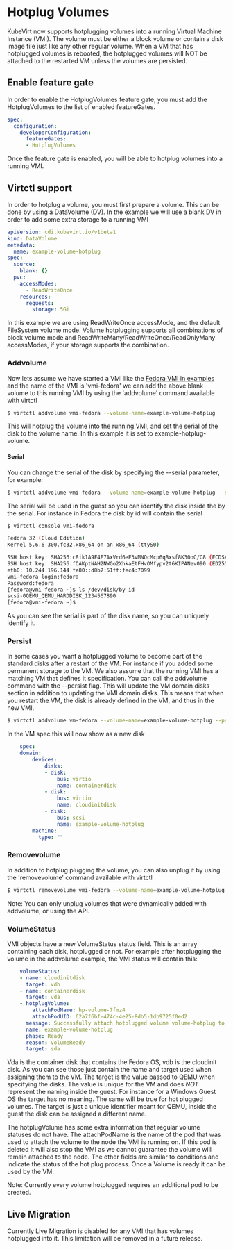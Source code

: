 # Hotplug Volumes

KubeVirt now supports hotplugging volumes into a running Virtual Machine Instance (VMI). The volume must be either a block volume or contain a disk image file just like any other regular volume. When a VM that has hotplugged volumes is rebooted, the hotplugged volumes will NOT be attached to the restarted VM unless the volumes are persisted.

## Enable feature gate

In order to enable the HotplugVolumes feature gate, you must add the HotplugVolumes to the list of enabled featureGates.

```yaml
spec:
  configuration:
    developerConfiguration:
      featureGates:
      - HotplugVolumes
```

Once the feature gate is enabled, you will be able to hotplug volumes into a running VMI.

## Virtctl support

In order to hotplug a volume, you must first prepare a volume. This can be done by using a DataVolume (DV). In the example we will use a blank DV in order to add some extra storage to a running VMI

```yaml
apiVersion: cdi.kubevirt.io/v1beta1
kind: DataVolume
metadata:
  name: example-volume-hotplug
spec:
  source:
    blank: {}
  pvc:
    accessModes:
      - ReadWriteOnce
    resources:
      requests:
        storage: 5Gi
```
In this example we are using ReadWriteOnce accessMode, and the default FileSystem volume mode. Volume hotplugging supports all combinations of block volume mode and ReadWriteMany/ReadWriteOnce/ReadOnlyMany accessModes, if your storage supports the combination.

### Addvolume

Now lets assume we have started a VMI like the [Fedora VMI in examples](examples/vmi-fedora.yaml) and the name of the VMI is 'vmi-fedora' we can add the above blank volume to this running VMI by using the 'addvolume' command  available with virtctl

```bash
$ virtctl addvolume vmi-fedora --volume-name=example-volume-hotplug
```

This will hotplug the volume into the running VMI, and set the serial of the disk to the volume name. In this example it is set to example-hotplug-volume.

#### Serial
You can change the serial of the disk by specifying the --serial parameter, for example:
```bash
$ virtctl addvolume vmi-fedora --volume-name=example-volume-hotplug --serial=1234567890
```

The serial will be used in the guest so you can identify the disk inside the by the serial. For instance in Fedora the disk by id will contain the serial
```bash
$ virtctl console vmi-fedora

Fedora 32 (Cloud Edition)
Kernel 5.6.6-300.fc32.x86_64 on an x86_64 (ttyS0)

SSH host key: SHA256:c8ik1A9F4E7AxVrd6eE3vMNOcMcp6qBxsf8K30oC/C8 (ECDSA)
SSH host key: SHA256:fOAKptNAH2NWGo2XhkaEtFHvOMfypv2t6KIPANev090 (ED25519)
eth0: 10.244.196.144 fe80::d8b7:51ff:fec4:7099
vmi-fedora login:fedora
Password:fedora
[fedora@vmi-fedora ~]$ ls /dev/disk/by-id
scsi-0QEMU_QEMU_HARDDISK_1234567890
[fedora@vmi-fedora ~]$ 
```
As you can see the serial is part of the disk name, so you can uniquely identify it.

### Persist
In some cases you want a hotplugged volume to become part of the standard disks after a restart of the VM. For instance if you added some permanent storage to the VM. We also assume that the running VMI has a matching VM that defines it specification. You can call the addvolume command with the --persist flag. This will update the VM domain disks section in addition to updating the VMI domain disks. This means that when you restart the VM, the disk is already defined in the VM, and thus in the new VMI.

```bash
$ virtctl addvolume vm-fedora --volume-name=example-volume-hotplug --persist
```

In the VM spec this will now show as a new disk
```yaml
    spec:
    domain:
        devices:
            disks:
            - disk:
                bus: virtio
                name: containerdisk
            - disk:
                bus: virtio
                name: cloudinitdisk
            - disk:
                bus: scsi
                name: example-volume-hotplug
        machine:
          type: ""
```

### Removevolume
In addition to hotplug plugging the volume, you can also unplug it by using the 'removevolume' command available with virtctl
```bash
$ virtctl removevolume vmi-fedora --volume-name=example-volume-hotplug
```
Note: You can only unplug volumes that were dynamically added with addvolume, or using the API.

### VolumeStatus
VMI objects have a new VolumeStatus status field. This is an array containing each disk, hotplugged or not. For example after hotplugging the volume in the addvolume example, the VMI status will contain this:
```yaml
    volumeStatus:
    - name: cloudinitdisk
      target: vdb
    - name: containerdisk
      target: vda
    - hotplugVolume:
        attachPodName: hp-volume-7fmz4
        attachPodUID: 62a7f6bf-474c-4e25-8db5-1db9725f0ed2
      message: Successfully attach hotplugged volume volume-hotplug to VM
      name: example-volume-hotplug
      phase: Ready
      reason: VolumeReady
      target: sda
```
Vda is the container disk that contains the Fedora OS, vdb is the cloudinit disk. As you can see those just contain the name and target used when assigning them to the VM. The target is the value passed to QEMU when specifying the disks. The value is unique for the VM and does *NOT* represent the naming inside the guest. For instance for a Windows Guest OS the target has no meaning. The same will be true for hot plugged volumes. The target is just a unique identifier meant for QEMU, inside the guest the disk can be assigned a different name.

The hotplugVolume has some extra information that regular volume statuses do not have. The attachPodName is the name of the pod that was used to attach the volume to the node the VMI is running on. If this pod is deleted it will also stop the VMI as we cannot guarantee the volume will remain attached to the node. The other fields are similar to conditions and indicate the status of the hot plug process. Once a Volume is ready it can be used by the VM.

Note: Currently every volume hotplugged requires an additional pod to be created.

## Live Migration
Currently Live Migration is disabled for any VMI that has volumes hotplugged into it. This limitation will be removed in a future release.